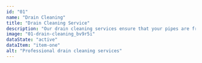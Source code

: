 ```yaml
---
id: "01"
name: "Drain Cleaning"
title: "Drain Cleaning Service"
description: "Our drain cleaning services ensure that your pipes are free of clogs and debris, preventing future plumbing problems and maintaining the health of your plumbing system."
image: "01-drain-cleaning_bv9r5i"
dataState: "active"
dataItem: "item-one"
alt: "Professional drain cleaning services"
---
```

